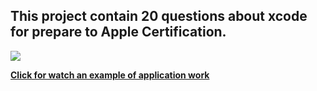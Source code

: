 ## This project contain 20 questions about xcode for prepare to Apple Certification.

<img src="https://github.com/ko1om8o/Certification-Test/blob/master/raw/CertificationTestReadmePic.png" align = "center">

<a href="https://youtu.be/2zJyqlvA-K8" align="center">**Click for watch an example of application work**</a>
